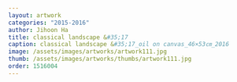 ```yaml
---
layout: artwork 
categories: "2015-2016"
author: Jihoon Ha 
title: classical landscape &#35;17 
caption: classical landscape &#35;17_oil on canvas_46×53㎝_2016 
image: /assets/images/artworks/artwork111.jpg 
thumb: /assets/images/artworks/thumbs/artwork111.jpg 
order: 1516004 
---
```

